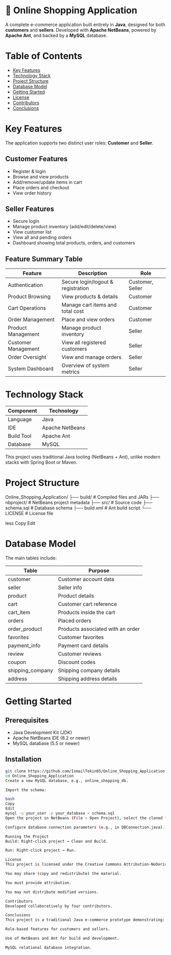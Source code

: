 # 🛒 Online Shopping Application

A complete e-commerce application built entirely in **Java**, designed for both **customers** and **sellers**. Developed with **Apache NetBeans**, powered by **Apache Ant**, and backed by a **MySQL** database.

# Table of Contents

- [Key Features](#key-features)
- [Technology Stack](#technology-stack)
- [Project Structure](#project-structure)
- [Database Model](#database-model)
- [Getting Started](#getting-started)
- [License](#license)
- [Contributors](#contributors)
- [Conclusions](#conclusions)

# Key Features

The application supports two distinct user roles: **Customer** and **Seller**.

## Customer Features

- Register & login
- Browse and view products
- Add/remove/update items in cart
- Place orders and checkout
- View order history

## Seller Features

- Secure login
- Manage product inventory (add/edit/delete/view)
- View customer list
- View all and pending orders
- Dashboard showing total products, orders, and customers

## Feature Summary Table

| Feature            | Description                          | Role             |
| ------------------ | ---------------------------------- | ---------------- |
| Authentication     | Secure login/logout & registration | Customer, Seller |
| Product Browsing   | View products & details             | Customer         |
| Cart Operations    | Manage cart items and total cost   | Customer         |
| Order Management   | Place and view orders               | Customer         |
| Product Management | Manage product inventory            | Seller           |
| Customer Management| View all registered customers       | Seller           |
| Order Oversight    | View and manage orders              | Seller           |
| System Dashboard   | Overview of system metrics          | Seller           |

# Technology Stack

| Component   | Technology      |
| ----------- | --------------- |
| Language    | Java            |
| IDE         | Apache NetBeans |
| Build Tool  | Apache Ant      |
| Database    | MySQL           |

This project uses traditional Java tooling (NetBeans + Ant), unlike modern stacks with Spring Boot or Maven.

# Project Structure

Online_Shopping_Application/
├── build/ # Compiled files and JARs
├── nbproject/ # NetBeans project metadata
├── src/ # Source code
├── schema.sql # Database schema
├── build.xml # Ant build script
└── LICENSE # License file

less
Copy
Edit

# Database Model

The main tables include:

| Table             | Purpose                           |
| ----------------- | -------------------------------- |
| customer          | Customer account data             |
| seller            | Seller info                      |
| product           | Product details                  |
| cart              | Customer cart reference          |
| cart_item         | Products inside the cart         |
| orders            | Placed orders                   |
| order_product     | Products associated with an order|
| favorites         | Customer favorites               |
| payment_info      | Payment card details             |
| review            | Customer reviews                 |
| coupon            | Discount codes                  |
| shipping_company  | Shipping company details         |
| address           | Shipping address details         |

# Getting Started

## Prerequisites

- Java Development Kit (JDK)
- Apache NetBeans IDE (8.2 or newer)
- MySQL database (5.5 or newer)

## Installation

```bash
git clone https://github.com/IsmailTekin05/Online_Shopping_Application.git
cd Online_Shopping_Application
Create a new MySQL database, e.g., online_shopping_db.

Import the schema:

bash
Copy
Edit
mysql -u your_user -p your_database < schema.sql
Open the project in NetBeans (File > Open Project), select the cloned folder.

Configure database connection parameters (e.g., in DBConnection.java).

Running the Project
Build: Right-click project → Clean and Build.

Run: Right-click project → Run.

License
This project is licensed under the Creative Commons Attribution-NoDerivatives 4.0 International (CC BY-ND 4.0) license.

You may share (copy and redistribute) the material.

You must provide attribution.

You may not distribute modified versions.

Contributors
Developed collaboratively by four contributors.

Conclusions
This project is a traditional Java e-commerce prototype demonstrating:

Role-based features for customers and sellers.

Use of NetBeans and Ant for build and development.

MySQL relational database integration.
